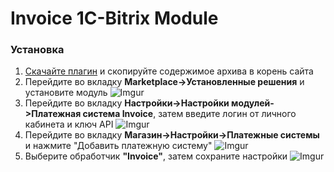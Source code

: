 <h1>Invoice 1C-Bitrix Module</h1>

<h3>Установка</h3>

1. [Скачайте плагин](https://github.com/Invoice-LLC/Invoice.Module.1C-Bitrix/archive/master.zip) и скопируйте содержимое архива в корень сайта
2. Перейдите во вкладку **Marketplace->Установленные решения** и установите модуль
![Imgur](https://imgur.com/B7TWFJE.png)
3. Перейдите во вкладку **Настройки->Настройки модулей->Платежная система Invoice**, затем введите логин от личного кабинета и ключ API
![Imgur](https://imgur.com/X8T6JUA.png)
4. Перейдите во вкладку **Магазин->Настройки->Платежные системы** и нажмите "Добавить платежную систему"
![Imgur](https://imgur.com/OBpBvWF.png)
5. Выберите обработчик **"Invoice"**, затем сохраните настройки
![Imgur](https://imgur.com/7TwBlnc.png)
